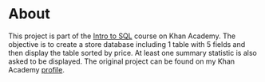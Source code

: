 # About

This project is part of the [Intro to SQL](https://www.khanacademy.org/computing/computer-programming/sql) course on Khan Academy. The objective is to create a store database including 1 table with 5 fields and then display the table sorted by price. At least one summary statistic is also asked to be displayed. The original project can be found on my Khan Academy [profile](https://www.khanacademy.org/profile/kaid_338609594343258875070801/projects).
